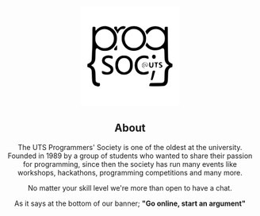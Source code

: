 <div align="center">

<a href="https://github.com/ProgSoc">
  <img src="https://github.com/ProgSoc/.github/raw/main/profile/logo.svg" alt="ProgSoc Logo" style="height: 200px">
</a>

## About

The UTS Programmers' Society is one of the oldest at the university.
Founded in 1989 by a group of students who wanted to share their passion for programming,
since then the society has run many events like workshops, hackathons, programming competitions and many more.

No matter your skill level we're more than open to have a chat.

As it says at the bottom of our banner; **"Go online, start an argument"**

</div>
